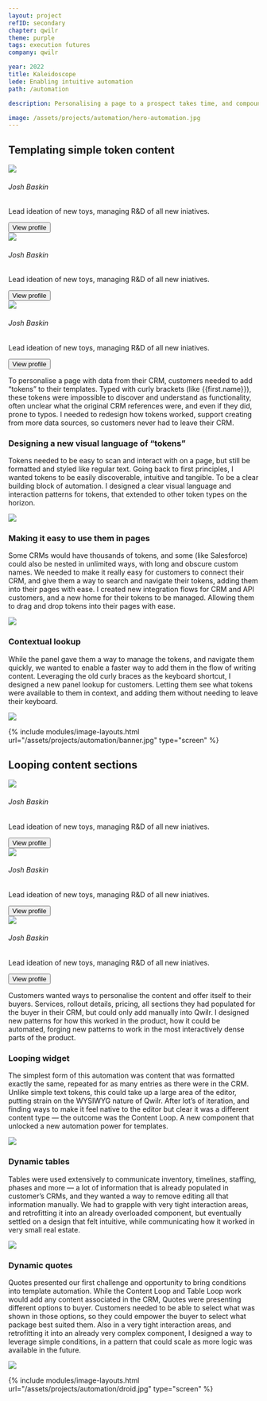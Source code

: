```yaml
---
layout: project
refID: secondary
chapter: qwilr
theme: purple
tags: execution futures
company: qwilr

year: 2022
title: Kaleidoscope
lede: Enabling intuitive automation
path: /automation

description: Personalising a page to a prospect takes time, and compounds as sales teams get larger. Templates in Qwilr were a faster way to personalise pages, pulling in real data from their CRM. The feature initially was impossible to discover though, and when customers did it was brittle and extremely limited. This transformation project fixed that original automation workflow, extended it, and fleshed out a longer term vision for where we needed to go.

image: /assets/projects/automation/hero-automation.jpg
---
```


<section class="tiles center">
    <div>
        <h2>Templating simple token content</h2>
        <div class="collaborators">
            <div class="collaborator">
                <img src="/assets/site/dom-profile.jpg">
                <div class="info">
                    <h6>Josh Baskin</h6>
                    <p>Lead ideation of new toys, managing R&D of all new iniatives.</p>
                    <button class="link-button {{ page.theme }}" onclick="location.href='linkedin.com'">View profile</button>
                </div>
            </div>
            <div class="collaborator">
                <img src="/assets/site/dom-profile.jpg">
                <div class="info">
                    <h6>Josh Baskin</h6>
                    <p>Lead ideation of new toys, managing R&D of all new iniatives.</p>
                    <button class="link-button {{ page.theme }}" onclick="location.href='linkedin.com'">View profile</button>
                </div>
            </div>
            <div class="collaborator">
                <img src="/assets/site/dom-profile.jpg">
                <div class="info">
                    <h6>Josh Baskin</h6>
                    <p>Lead ideation of new toys, managing R&D of all new iniatives.</p>
                    <button class="link-button {{ page.theme }}" onclick="location.href='linkedin.com'">View profile</button>
                </div>
            </div>
        </div>
    </div>
    <div>
        <p>To personalise a page with data from their CRM, customers needed to add “tokens” to their templates. Typed with curly brackets (like {{first.name}}), these tokens were impossible to discover and understand as functionality, often unclear what the original CRM references were, and even if they did, prone to typos. I needed to redesign how tokens worked, support creating from more data sources, so customers never had to leave their CRM.</p>
    </div>
</section>

<section class="pair">
    <div class="smaller">
      <h3>Designing a new visual language of “tokens”</h3>
      <p>
        Tokens needed to be easy to scan and interact with on a page, but still be formatted and styled like regular text. Going back to first principles, I wanted tokens to be easily discoverable,  intuitive and tangible. To be a clear building block of automation. I designed a clear visual language and interaction patterns for tokens, that extended to other token types on the horizon. 
      </p>
    </div>
    <img class="bigger" src="/assets/projects/automation/tokens.jpg">
</section>

<section class="pair">
    <div class="smaller reversed">
      <h3>Making it easy to use them in pages</h3>
      <p>
        Some CRMs would have thousands of tokens, and some (like Salesforce) could also be nested in unlimited ways, with long and obscure custom names. We needed to make it really easy for customers to connect their CRM, and give them a way to search and navigate their tokens, adding them into their pages with ease. I created new integration flows for CRM and API customers, and a new home for their tokens to be managed. Allowing them to drag and drop tokens into their pages with ease. 
      </p>
    </div>
    <img class="bigger" src="/assets/projects/automation/panel.jpg">
</section>

<section class="pair">
    <div class="smaller">
      <h3>Contextual lookup</h3>
      <p>
        While the panel gave them a way to manage the tokens, and navigate them quickly, we wanted to enable a faster way to add them in the flow of writing content. Leveraging the old curly braces as the keyboard shortcut, I designed a new panel lookup for customers. Letting them see what tokens were available to them in context, and adding them without needing to leave their keyboard. 
      </p>
    </div>
    <img class="bigger" src="/assets/projects/automation/lookup.jpg">
</section>

{% include modules/image-layouts.html url="/assets/projects/automation/banner.jpg" type="screen" %}

<section class="tiles center">
    <div>
        <h2>Looping content sections</h2>
        <div class="collaborators">
            <div class="collaborator">
                <img src="/assets/site/dom-profile.jpg">
                <div class="info">
                    <h6>Josh Baskin</h6>
                    <p>Lead ideation of new toys, managing R&D of all new iniatives.</p>
                    <button class="link-button {{ page.theme }}" onclick="location.href='linkedin.com'">View profile</button>
                </div>
            </div>
            <div class="collaborator">
                <img src="/assets/site/dom-profile.jpg">
                <div class="info">
                    <h6>Josh Baskin</h6>
                    <p>Lead ideation of new toys, managing R&D of all new iniatives.</p>
                    <button class="link-button {{ page.theme }}" onclick="location.href='linkedin.com'">View profile</button>
                </div>
            </div>
            <div class="collaborator">
                <img src="/assets/site/dom-profile.jpg">
                <div class="info">
                    <h6>Josh Baskin</h6>
                    <p>Lead ideation of new toys, managing R&D of all new iniatives.</p>
                    <button class="link-button {{ page.theme }}" onclick="location.href='linkedin.com'">View profile</button>
                </div>
            </div>
        </div>
    </div>
    <div>
        <p>Customers wanted ways to personalise the content and offer itself to their buyers. Services, rollout details, pricing, all sections they had populated for the buyer in their CRM, but could only add manually into Qwilr. I designed new patterns for how this worked in the product, how it could be automated, forging new patterns to work in the most interactively dense parts of the product.</p>
    </div>
</section>

<section class="pair">
    <div class="smaller">
      <h3>Looping widget</h3>
      <p>
        The simplest form of this automation was content that was formatted exactly the same, repeated for as many entries as there were in the CRM. Unlike simple text tokens, this could take up a large area of the editor, putting strain on the WYSIWYG nature of Qwilr. After lot’s of iteration, and finding ways to make it feel native to the editor but clear it was a different content type — the outcome was the Content Loop. A new component that unlocked a new automation power for templates.
      </p>
    </div>
    <img class="bigger" src="/assets/projects/automation/looping.jpg">
</section>

<section class="pair">
    <div class="smaller reversed">
      <h3>Dynamic tables</h3>
      <p>
        Tables were used extensively to communicate inventory, timelines, staffing, phases and more — a lot of information that is already populated in customer’s CRMs, and they wanted a way to remove editing all that information manually. We had to grapple with very tight interaction areas, and retrofitting it into an already overloaded component, but eventually settled on a design that felt intuitive, while communicating how it worked in very small real estate.
      </p>
    </div>
    <img class="bigger" src="/assets/projects/automation/tables.jpg">
</section>

<section class="pair">
    <div class="smaller">
      <h3>Dynamic quotes</h3>
      <p>
        Quotes presented our first challenge and opportunity to bring conditions into template automation. While the Content Loop and Table Loop work would add any content associated in the CRM, Quotes were presenting different options to buyer. Customers needed to be able to select what was shown in those options, so they could empower the buyer to select what package best suited them. Also in a very tight interaction areas, and retrofitting it into an already very complex component, I designed a way to leverage simple conditions, in a pattern that could scale as more logic was available in the future. 
      </p>
    </div>
    <img class="bigger" src="/assets/projects/automation/quote.jpg">
</section>

{% include modules/image-layouts.html url="/assets/projects/automation/droid.jpg" type="screen" %}

